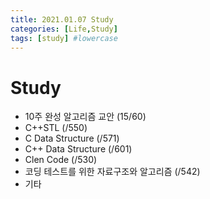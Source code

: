 ```yaml
---
title: 2021.01.07 Study
categories: [Life,Study]
tags: [study] #lowercase    
---
```



# Study
- 10주 완성 알고리즘 교안 (15/60)
- C++STL (/550)
- C Data Structure (/571)
- C++ Data Structure (/601)
- Clen Code (/530)
- 코딩 테스트를 위한 자료구조와 알고리즘 (/542)
- 기타